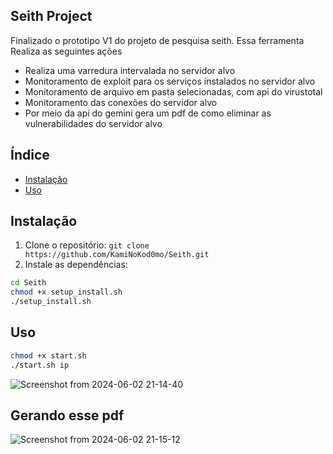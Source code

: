 ## Seith Project

Finalizado o prototipo V1 do projeto de pesquisa seith.
Essa ferramenta Realiza as seguintes ações

- Realiza uma varredura intervalada no servidor alvo
- Monitoramento de exploit para os serviços instalados no servidor alvo
- Monitoramento de arquivo em pasta selecionadas, com api do virustotal
- Monitoramento das conexões do servidor alvo
- Por meio da api do gemini gera um pdf de como eliminar as vulnerabilidades do servidor alvo

## Índice

- [Instalação](#instalação)
- [Uso](#uso)

## Instalação
1. Clone o repositório: `git clone https://github.com/KamiNoKod0mo/Seith.git`
2. Instale as dependências:
```bash
cd Seith
chmod +x setup_install.sh
./setup_install.sh
```
## Uso
```bash
chmod +x start.sh
./start.sh ip
```
![Screenshot from 2024-06-02 21-14-40](https://github.com/KamiNoKod0mo/Seith/assets/149252909/481d9ad3-3cdb-42da-b2eb-940c395f7ddc)

## Gerando esse pdf

![Screenshot from 2024-06-02 21-15-12](https://github.com/KamiNoKod0mo/Seith/assets/149252909/8ccd3424-6ae4-41b6-99ab-f22910fecea0)








